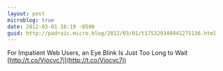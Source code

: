 ```yaml
---
layout: post
microblog: true
date: 2012-03-01 16:19 -0500
guid: http://padraic.micro.blog/2012/03/01/t175329340941275136.html
---
```

For Impatient Web Users, an Eye Blink Is Just Too Long to Wait [http://t.co/Viocvc7j](http://t.co/Viocvc7j)
